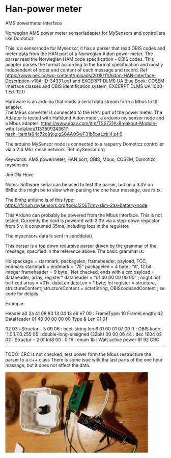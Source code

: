 # Han-power meter
AMS powermeter interface 

  Norwegian AMS power meter sensor/adapter for MySensors and controllers like Domoticz
  
  This is a sensornode for Mysensor, it has a parser that read OBIS codes and meter data from the HAN port of a Norwegian Aidon power meter.
  The parser read the Norwegian HAM code specification - OBIS codes.
  This adapter parses the format according to the format specification and mostly independent of order and content of each message and record.
  Ref https://www.nek.no/wp-content/uploads/2018/11/Aidon-HAN-Interface-Description-v10A-ID-34331.pdf
  and EXCERPT DLMS UA Blue Book: COSEM interface classes and OBIS identification system, EXCERPT DLMS UA 1000-1 Ed. 12.0
  
  Hardware is an arduino that reads a serial data stream form a Mbus to ttl adapter.  
  The MBus converter is connected to the HAN port of the power meter.
  The Adapter is tested with Hafslund Aidon meter, a arduino my sensor node and a Mbus adapter:
  https://www.ebay.com/itm/TSS721A-Breakout-Module-with-Isolation/113359924361?hash=item1a64c72c89:g:gS0AAOSwF31b5paL:rk:4:pf:0

  The arduino MySensor node is connected to a rasperry Domoticz controller via a 2.4 Mhz mesh network. Ref mySensor.org
  
  Keywords: AMS powermeter, HAN port, OBIS, Mbus, COSEM, Domotizc, mysensors
  
  Jon Ola Hove

  Notes:
  Software serial can be used to test the parser,
  but on a 3.3V on 8Mhz this might be to slow when parsing the one hour message, use rx tx. 
  
  The 8mhz arduino is of this type:
  https://forum.mysensors.org/topic/2067/my-slim-2aa-battery-node
  
  This Arduno can probably be powered from the Mbus interface. This is not tested.
  Currently the card is powered with 3.3V via a step-down regulator from 5 v, it consumed 35ma, including loss in the regulator.

  The mysensors data is sent in senddata().

  This parser is a top down recursive parser driven by the grammar of the message,
  specified in the reference above.  The basic grammar is:


  Hdlspackage = startmark, packagelen, frameheader, payload, FCC, endmark
  startmark = endmark = “7E”
  packagelen = 4 byte ; “A”, 12 bit integer
  frameheader = 9 byte ; Not checked, ends with a crc
  payload = dataheader, array, register*
  dataheader = “0f 40 00 00 00 00”  ; might not be fixed
  array = «01», dataLen
  dataLen = 1 byte; Int
  register = structure, structureContent;
  structureContent = octetString, OBIScodeandContent  ; se code for details

  Example:

  Header   a0 2a 41 08 83 13 04 13 e6 e7 00 : FrameType: 10 FrameLength: 42
  DataHeader 0f 40 00 00 00 00
  Type & Len 01 01

  02 03  : Structur – 3
  09 06  : ocet-string len 6
  01 00 01 07 00 ff : OBIS kode  '1.0.1.7.0.255
  06  : double-long-unsigned   (32bit)
  00 00 06 44  : dec 1604
  02 02 : Structur – 2
  0f  Int8
  00 : 0
  16  : enum
  1b : Watt active power
  6f 92  CRC

  ----
  TODO: CRC is not checked,
  test power form the Mbus
  restructure the parser to a c++ class
  There is some isue witk tha last parts of the one hour massage, but it does not effect the data.


![bilder](20190307_202741.jpg)
